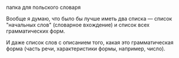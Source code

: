 папка для польского словаря 

Вообще я думаю, что было бы лучше иметь два списка — список "начальных слов" (словарное вхождение) и список всех грамматических форм. 

И даже список слов с описанием того, какая это грамматическая форма (часть речи, характеристики формы, например, число). 
